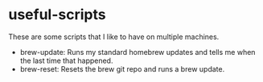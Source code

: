 # useful-scripts

These are some scripts that I like to have on multiple machines.  


* brew-update: Runs my standard homebrew updates and tells me when the last time that happened.
* brew-reset: Resets the brew git repo and runs a brew update.
